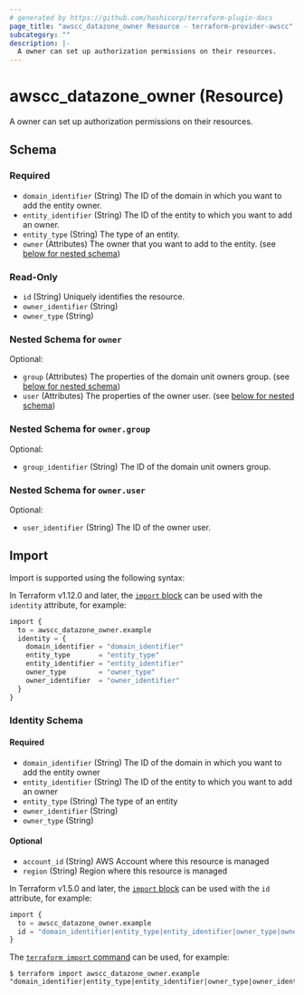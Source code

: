 ```yaml
---
# generated by https://github.com/hashicorp/terraform-plugin-docs
page_title: "awscc_datazone_owner Resource - terraform-provider-awscc"
subcategory: ""
description: |-
  A owner can set up authorization permissions on their resources.
---
```


# awscc_datazone_owner (Resource)

A owner can set up authorization permissions on their resources.



<!-- schema generated by tfplugindocs -->
## Schema

### Required

- `domain_identifier` (String) The ID of the domain in which you want to add the entity owner.
- `entity_identifier` (String) The ID of the entity to which you want to add an owner.
- `entity_type` (String) The type of an entity.
- `owner` (Attributes) The owner that you want to add to the entity. (see [below for nested schema](#nestedatt--owner))

### Read-Only

- `id` (String) Uniquely identifies the resource.
- `owner_identifier` (String)
- `owner_type` (String)

<a id="nestedatt--owner"></a>
### Nested Schema for `owner`

Optional:

- `group` (Attributes) The properties of the domain unit owners group. (see [below for nested schema](#nestedatt--owner--group))
- `user` (Attributes) The properties of the owner user. (see [below for nested schema](#nestedatt--owner--user))

<a id="nestedatt--owner--group"></a>
### Nested Schema for `owner.group`

Optional:

- `group_identifier` (String) The ID of the domain unit owners group.


<a id="nestedatt--owner--user"></a>
### Nested Schema for `owner.user`

Optional:

- `user_identifier` (String) The ID of the owner user.

## Import

Import is supported using the following syntax:

In Terraform v1.12.0 and later, the [`import` block](https://developer.hashicorp.com/terraform/language/import) can be used with the `identity` attribute, for example:

```terraform
import {
  to = awscc_datazone_owner.example
  identity = {
    domain_identifier = "domain_identifier"
    entity_type       = "entity_type"
    entity_identifier = "entity_identifier"
    owner_type        = "owner_type"
    owner_identifier  = "owner_identifier"
  }
}
```

<!-- schema generated by tfplugindocs -->
### Identity Schema

#### Required

- `domain_identifier` (String) The ID of the domain in which you want to add the entity owner
- `entity_identifier` (String) The ID of the entity to which you want to add an owner
- `entity_type` (String) The type of an entity
- `owner_identifier` (String)
- `owner_type` (String)

#### Optional

- `account_id` (String) AWS Account where this resource is managed
- `region` (String) Region where this resource is managed

In Terraform v1.5.0 and later, the [`import` block](https://developer.hashicorp.com/terraform/language/import) can be used with the `id` attribute, for example:

```terraform
import {
  to = awscc_datazone_owner.example
  id = "domain_identifier|entity_type|entity_identifier|owner_type|owner_identifier"
}
```

The [`terraform import` command](https://developer.hashicorp.com/terraform/cli/commands/import) can be used, for example:

```shell
$ terraform import awscc_datazone_owner.example "domain_identifier|entity_type|entity_identifier|owner_type|owner_identifier"
```
